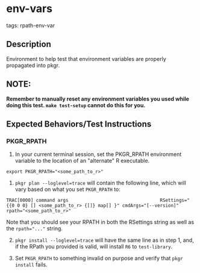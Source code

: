 # env-vars

tags: rpath-env-var

## Description
Environment to help test that environment variables are properly propagated into
pkgr.

## NOTE:
**Remember to manually reset any environment variables you used while doing this test. `make test-setup` cannot do this for you.**

## Expected Behaviors/Test Instructions

### PKGR_RPATH
1. In your current terminal session, set the PKGR_RPATH environment variable to the location
of an "alternate" R executable.

```
export PKGR_RPATH="<some_path_to_r>"
```

1. `pkgr plan --loglevel=trace` will contain the following line, which will vary
based on what you set `PKGR_RPATH` to:

```
TRAC[0000] command args                                  RSettings="{{0 0 0} [] <some_path_to_r> {[]} map[] }" cmdArgs="[--version]" rpath="<some_path_to_r>"
```
Note that you should see your RPATH in both the RSettings string as well as the `rpath="..."` string.

2. `pkgr install --loglevel=trace` will have the same line as in step 1, and, if
the RPath you provided is valid, will install `R6` to `test-library`.

3. Set `PKGR_RPATH` to something invalid on purpose and verify that `pkgr install` fails.
